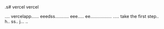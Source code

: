 .s# vercel
vercel

....
vercelapp......
eeedss...........
eee.....
 ee.................
.....
 take the first step..
h..
ss..
j...
..
